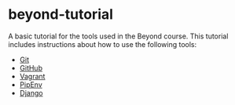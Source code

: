 # beyond-tutorial

A basic tutorial for the tools used in the Beyond course.
This tutorial includes instructions about how to use the following tools:

- [Git](https://git-scm.com/)
- [GitHub](https://github.com/)
- [Vagrant](https://www.vagrantup.com/)
- [PipEnv](https://github.com/pypa/pipenv)
- [Django](https://www.djangoproject.com/)
